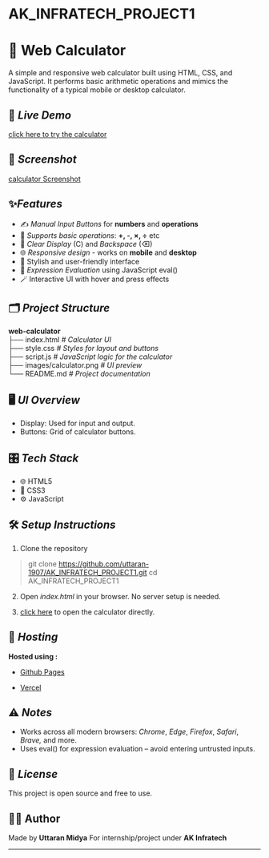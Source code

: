 # AK_INFRATECH_PROJECT1

# 🔢 Web Calculator

A simple and responsive web calculator built using HTML, CSS, and JavaScript. It performs basic arithmetic operations and mimics the functionality of a typical mobile or desktop calculator.

## 🔗 *Live Demo*

[click here to try the calculator](https://uttaran-1907.github.io/AK_INFRATECH_PROJECT1/)

## 📸 *Screenshot*

[calculator Screenshot](calculator.png)

## ✨*Features*

- ✍ *Manual Input Buttons* for **numbers** and **operations**
- 🧮 *Supports basic operations*: **+, -, ×, ÷** etc
- 🧹 *Clear Display* (C) and *Backspace* (⌫)
- 🌐 *Responsive design* - works on **mobile** and **desktop**
- 💎 Stylish and user-friendly interface
- 🧠 *Expression Evaluation* using JavaScript eval()
- 🪄 Interactive UI with hover and press effects

## 🗂️ *Project Structure*
  **web-calculator**
<br>├── index.html *# Calculator UI*
<br>├── style.css *# Styles for layout and buttons*
<br>├── script.js *# JavaScript logic for the calculator*
<br>├── images/calculator.png *# UI preview*
<br>└── README.md *# Project documentation*

## 🖥 *UI Overview*

- Display: Used for input and output.
- Buttons: Grid of calculator buttons.
  
## 🎛️ *Tech Stack*

- 🌐 HTML5
- 🎨 CSS3
- ⚙️ JavaScript

## 🛠 *Setup Instructions*

1. Clone the repository
>git clone https://github.com/uttaran-1907/AK_INFRATECH_PROJECT1.git cd
<br>AK_INFRATECH_PROJECT1

2. Open *index.html* in your browser. No server setup is needed.
  
3. [click here](https://uttaran-1907.github.io/AK_INFRATECH_PROJECT1/) to open the calculator directly.

## 🚀 *Hosting*
**Hosted using :**
- [Github Pages](https://uttaran-1907.github.io/AK_INFRATECH_PROJECT1/)
  
- [Vercel](https://web-calculator-orcin.vercel.app/)

## ⚠ *Notes*

- Works across all modern browsers: *Chrome*, *Edge*, *Firefox*, *Safari*, *Brave,* and more.
- Uses eval() for expression evaluation – avoid entering untrusted inputs.
  
## 📄 *License*

This project is open source and free to use.

## 🙋‍♂ Author

Made by **Uttaran Midya** For internship/project under **AK Infratech**

---
